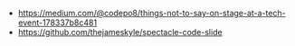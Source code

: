 - https://medium.com/@codepo8/things-not-to-say-on-stage-at-a-tech-event-178337b8c481
- https://github.com/thejameskyle/spectacle-code-slide
